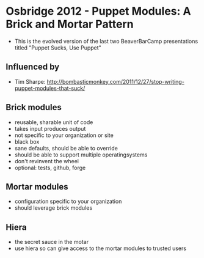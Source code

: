# Osbridge 2012 - Puppet Modules: A Brick and Mortar Pattern

* This is the evolved version of the last two BeaverBarCamp presentations titled "Puppet Sucks, Use Puppet"

## Influenced by

* Tim Sharpe: http://bombasticmonkey.com/2011/12/27/stop-writing-puppet-modules-that-suck/

## Brick modules

* reusable, sharable unit of code
* takes input produces output
* not specific to your organization or site
* black box
* sane defaults, should be able to override
* should be able to support multiple operatingsystems
* don't revinvent the wheel
* optional: tests, github, forge

## Mortar modules

* configuration specific to your organization
* should leverage brick modules

## Hiera 

* the secret sauce in the motar
* use hiera so can give access to the mortar modules to trusted users
